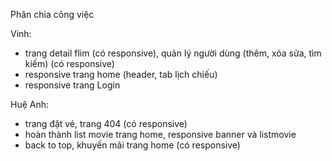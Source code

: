 Phân chia công việc

Vinh: 
  - trang detail flim (có responsive), quản lý người dùng (thêm, xóa sửa, tìm kiếm) (có responsive)
  - responsive trang home (header, tab lịch chiếu)
  - responsive trang Login

Huệ Anh:
  - trang đặt vé, trang 404 (có responsive)
  - hoàn thành list movie trang home, responsive banner và listmovie
  - back to top, khuyến mãi trang home (có responsive)
